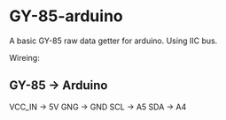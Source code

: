 GY-85-arduino
=============

A basic GY-85 raw data getter for arduino. Using IIC bus.

Wireing:

GY-85   ->   Arduino
--------------------
VCC_IN  ->   5V
GNG     ->   GND
SCL     ->   A5
SDA     ->   A4


